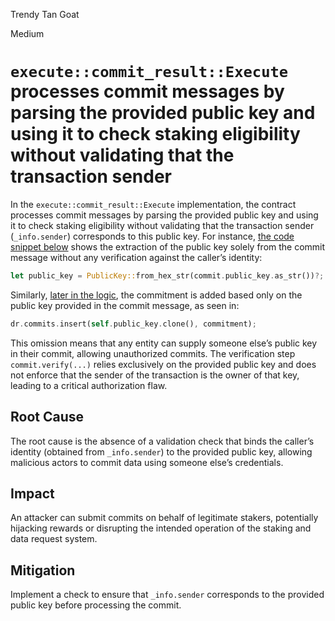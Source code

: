 Trendy Tan Goat

Medium

# `execute::commit_result::Execute` processes commit messages by parsing the provided public key and using it to check staking eligibility without validating that the transaction sender

In the `execute::commit_result::Execute` implementation, the contract processes commit messages by parsing the provided public key and using it to check staking eligibility without validating that the transaction sender (`_info.sender`) corresponds to this public key. For instance, [the code snippet below](https://github.com/sherlock-audit/2024-12-seda-protocol/blob/main/seda-chain-contracts/contract/src/msgs/data_requests/execute/commit_result.rs#L55) shows the extraction of the public key solely from the commit message without any verification against the caller’s identity:  
```rust
let public_key = PublicKey::from_hex_str(commit.public_key.as_str())?;
```
Similarly, [later in the logic](https://github.com/sherlock-audit/2024-12-seda-protocol/blob/main/seda-chain-contracts/contract/src/msgs/data_requests/execute/commit_result.rs#L17), the commitment is added based only on the public key provided in the commit message, as seen in:  
```rust
dr.commits.insert(self.public_key.clone(), commitment);
```
This omission means that any entity can supply someone else’s public key in their commit, allowing unauthorized commits. The verification step `commit.verify(...)` relies exclusively on the provided public key and does not enforce that the sender of the transaction is the owner of that key, leading to a critical authorization flaw.

## Root Cause
The root cause is the absence of a validation check that binds the caller’s identity (obtained from `_info.sender`) to the provided public key, allowing malicious actors to commit data using someone else’s credentials.

## Impact
An attacker can submit commits on behalf of legitimate stakers, potentially hijacking rewards or disrupting the intended operation of the staking and data request system.

## Mitigation
Implement a check to ensure that `_info.sender` corresponds to the provided public key before processing the commit.